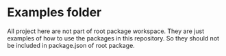 # Examples folder
All project here are not part of root package workspace. They are just examples of how to use the packages in this repository.
So they should not be included in package.json of root package.
